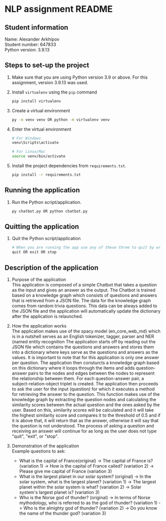 # NLP assignment README


## Student information

Name: Alexander Arkhipov<br>
Student number: 647833<br>
Python version: 3.9.13


## Steps to set-up the project

1. Make sure that you are using Python version 3.9 or above. For this assignment, version 3.9.13 was used.

2. Install `virtualenv` using the `pip` command

   ```bash
   pip install virtualenv
   ```

3. Create a virtual environment

   ```bash
   py -m venv venv OR python -m virtualenv venv
   ```

4. Enter the virtual environment

   ```bash
   # For Windows
   venv\Scripts\activate

   # For Linux/Mac
   source venv/bin/activate
   ```
5. Install the project dependencies from `requirements.txt`.

   ```bash
   pip install -r requirements.txt
   ```

## Running the application

1. Run the Python script/application.

   ```bash
   py chatbot.py OR python chatbot.py
   ```

## Quitting the application

1. Quit the Python script/application

   ```bash
   # When you are running the app use any of these three to quit by writing them into the console
   quit OR exit OR stop
   ```

## Description of the application

1. Purpose of the application<br>
   	This application is composed of a simple Chatbot that takes a question as the input and gives an answer as the output. 
   	The Chatbot is trained based on a knowledge graph which consists of questions and answers that is retrieved from a JSON file.
   	The data for the knowledge graph comes from random trivia questions. This data can be always added to the JSON file and the application will automatically update the dictionary after the application is relaunched.

2. How the application works<br>
   	The application makes use of the spacy model (en_core_web_md) which is in a nutshell serves as an English tokenizer, tagger, parser and NER (named entity recognition
   	The application starts off by reading out the JSON file which contains the questions and answers and stores them into a dictionary where keys serve as the questions and answers as the values. It is important to note that for this application is only one answer per question.
   	The application then consturcts a knowledge graph based on this dictionary where it loops through the items and adds question-answer pairs to the nodes and edges between the nodes to represent the relationship between them. For each question-answer pair, a subject-relation-object triplet is created.
   	The application then proceeds to ask the user for the input (question) for which it executes a method for retrieving the answer to the question.
   	This function makes use of the knowledge graph by extracting the question nodes and calculating the similarity scores between the actual question and the ones asked by the user.
   	Based on this, similarity scores will be calculated and it will take the highest similarity score and compares it to the threshold of 0.5 and if it is above that, it will return that as the answer, otherwise it will say that the question is not understood.
   	The process of asking a question and receiving an answer will continue for as long as the user does not type "quit", "exit", or "stop".

3. Demonstration of the application<br>
   Example questions to ask:
	* What is the capital of France(original) -> The capital of France is? (variation 1) -> How is the capital of France called? (variation 2) -> Please give me capital of France (variation 3)
	* What is the largest planet in our solar system? (original) -> In the solar system, what is the largest planet? (variation 1) -> The largest planet within the solar system is what? (variation 2) -> Solar system's largest planet is? (variation 3)
	* Who is the Norse god of thunder? (original) -> In terms of Norse mythodology, who is referred to as the god of thunder? (variation 1) -> Who is the almighty god of thunder? (variation 2) -> Do you know the name of the thunder god? (variation 3)
	
   